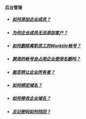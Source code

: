 #### 后台管理

* ##### [如何添加企业成员？](https://worktile.com/club/baike/b794026fbdb540819418db0755ed6d17) 

* ##### [为何企业成员无法添加客户？](https://worktile.com/club/baike/b82dcce25b2542dcbdac59384ca0b074) 

* ##### [如何删除离职员工的Worktile帐号？ ](https://worktile.com/club/baike/442e4b2fe85149f2ba6be7bda1724eea)

* ##### [禁用的帐号会占用企业使用名额吗？ ](https://worktile.com/club/baike/e9aeff215fd2408da780e6e50a1eabb3)

* ##### [能否转让企业所有者？ ](https://worktile.com/club/baike/e7d1d08a558f478493b51bba2d6a435c)

* ##### [如何绑定域名？](https://worktile.com/club/baike/567e76061dde471b8d9e5fcb471150df)

* ##### [如何修改企业域名？ ](https://worktile.com/club/baike/17f8d9c843814054ac9f78f081b36a09)

* ##### [忘记密码如何找回？ ](https://worktile.com/club/baike/9631d52ed3c0446d9e7d87f4ecc0472c)